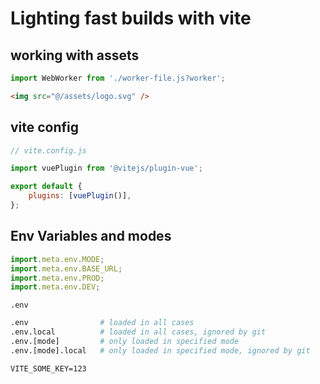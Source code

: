 # Lighting fast builds with vite

## working with assets

```js
import WebWorker from './worker-file.js?worker';
```

```html
<img src="@/assets/logo.svg" />
```

## vite config

```js
// vite.config.js

import vuePlugin from '@vitejs/plugin-vue';

export default {
    plugins: [vuePlugin()],
};
```

## Env Variables and modes

```js
import.meta.env.MODE;
import.meta.env.BASE_URL;
import.meta.env.PROD;
import.meta.env.DEV;
```

`.env`

```bash
.env                # loaded in all cases
.env.local          # loaded in all cases, ignored by git
.env.[mode]         # only loaded in specified mode
.env.[mode].local   # only loaded in specified mode, ignored by git


```

```env
VITE_SOME_KEY=123
```

